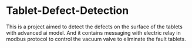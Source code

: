 # Tablet-Defect-Detection
This is a project aimed to detect the defects on the surface of the tablets with advanced ai model. And it contains messaging with electric relay in modbus protocol to control the vacuum valve to eliminate the fault tablets.
